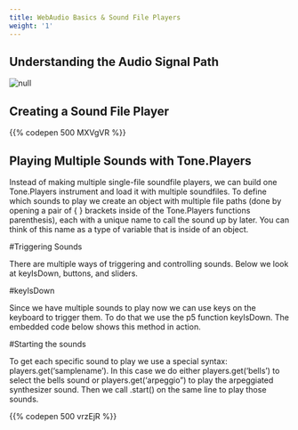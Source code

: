 ```yaml
---
title: WebAudio Basics & Sound File Players
weight: '1'
---
```

## Understanding the Audio Signal Path

![null](/images/uploads/simple_audio_pathway-1-.png)

## Creating a Sound File Player

{{% codepen 500 MXVgVR %}}

## 

## Playing Multiple Sounds with Tone.Players

Instead of making multiple single-file soundfile players, we can build one Tone.Players instrument and load it with multiple soundfiles. To define which sounds to play we create an object with multiple file paths (done by opening a pair of { } brackets inside of the Tone.Players functions parenthesis), each with a unique name to call the sound up by later. You can think of this name as a type of variable that is inside of an object.

#Triggering Sounds



There are multiple ways of triggering and controlling sounds. Below we look at keyIsDown, buttons, and sliders.


#keyIsDown


Since we have multiple sounds to play now we can use keys on the keyboard to trigger them. To do that we use the p5 function keyIsDown. The embedded code below shows this method in action.

#Starting the sounds

To get each specific sound to play we use a special syntax: players.get(‘samplename’). In this case we do either players.get(‘bells’) to select the bells sound or players.get(‘arpeggio”) to play the arpeggiated synthesizer sound. Then we call .start() on the same line to play those sounds.

{{% codepen 500 vrzEjR %}}





